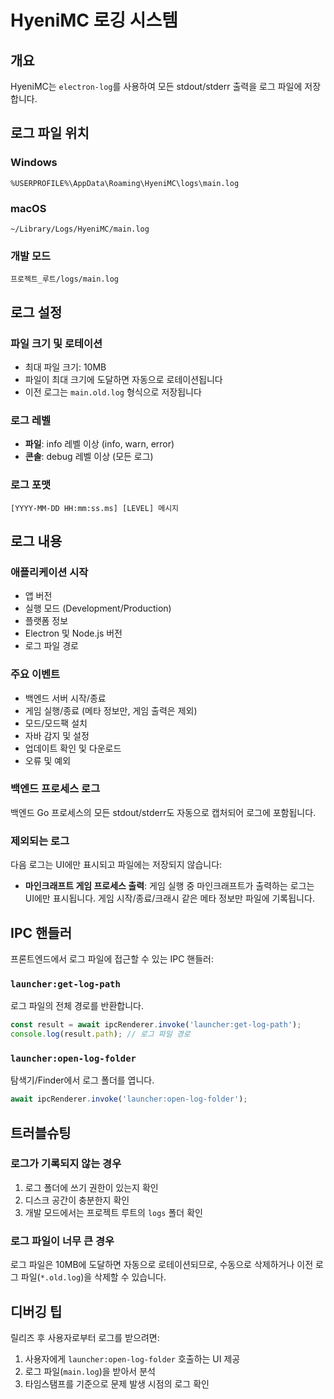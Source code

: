 # HyeniMC 로깅 시스템

## 개요
HyeniMC는 `electron-log`를 사용하여 모든 stdout/stderr 출력을 로그 파일에 저장합니다.

## 로그 파일 위치

### Windows
```
%USERPROFILE%\AppData\Roaming\HyeniMC\logs\main.log
```

### macOS
```
~/Library/Logs/HyeniMC/main.log
```

### 개발 모드
```
프로젝트_루트/logs/main.log
```

## 로그 설정

### 파일 크기 및 로테이션
- 최대 파일 크기: 10MB
- 파일이 최대 크기에 도달하면 자동으로 로테이션됩니다
- 이전 로그는 `main.old.log` 형식으로 저장됩니다

### 로그 레벨
- **파일**: info 레벨 이상 (info, warn, error)
- **콘솔**: debug 레벨 이상 (모든 로그)

### 로그 포맷
```
[YYYY-MM-DD HH:mm:ss.ms] [LEVEL] 메시지
```

## 로그 내용

### 애플리케이션 시작
- 앱 버전
- 실행 모드 (Development/Production)
- 플랫폼 정보
- Electron 및 Node.js 버전
- 로그 파일 경로

### 주요 이벤트
- 백엔드 서버 시작/종료
- 게임 실행/종료 (메타 정보만, 게임 출력은 제외)
- 모드/모드팩 설치
- 자바 감지 및 설정
- 업데이트 확인 및 다운로드
- 오류 및 예외

### 백엔드 프로세스 로그
백엔드 Go 프로세스의 모든 stdout/stderr도 자동으로 캡처되어 로그에 포함됩니다.

### 제외되는 로그
다음 로그는 UI에만 표시되고 파일에는 저장되지 않습니다:
- **마인크래프트 게임 프로세스 출력**: 게임 실행 중 마인크래프트가 출력하는 로그는 UI에만 표시됩니다. 게임 시작/종료/크래시 같은 메타 정보만 파일에 기록됩니다.

## IPC 핸들러

프론트엔드에서 로그 파일에 접근할 수 있는 IPC 핸들러:

### `launcher:get-log-path`
로그 파일의 전체 경로를 반환합니다.

```typescript
const result = await ipcRenderer.invoke('launcher:get-log-path');
console.log(result.path); // 로그 파일 경로
```

### `launcher:open-log-folder`
탐색기/Finder에서 로그 폴더를 엽니다.

```typescript
await ipcRenderer.invoke('launcher:open-log-folder');
```

## 트러블슈팅

### 로그가 기록되지 않는 경우
1. 로그 폴더에 쓰기 권한이 있는지 확인
2. 디스크 공간이 충분한지 확인
3. 개발 모드에서는 프로젝트 루트의 `logs` 폴더 확인

### 로그 파일이 너무 큰 경우
로그 파일은 10MB에 도달하면 자동으로 로테이션되므로, 수동으로 삭제하거나 이전 로그 파일(`*.old.log`)을 삭제할 수 있습니다.

## 디버깅 팁

릴리즈 후 사용자로부터 로그를 받으려면:
1. 사용자에게 `launcher:open-log-folder` 호출하는 UI 제공
2. 로그 파일(`main.log`)을 받아서 분석
3. 타임스탬프를 기준으로 문제 발생 시점의 로그 확인
